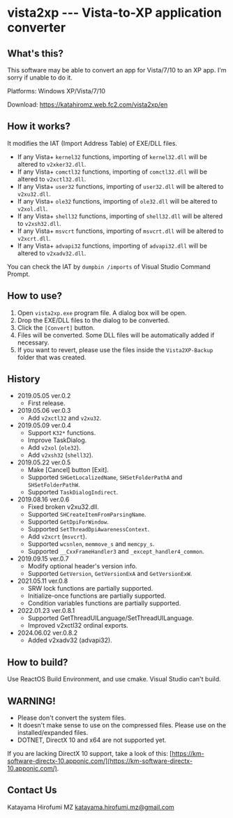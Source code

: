 # vista2xp --- Vista-to-XP application converter

## What's this?

This software may be able to convert an app for Vista/7/10 to an XP app.
I'm sorry if unable to do it.

Platforms: Windows XP/Vista/7/10

Download: https://katahiromz.web.fc2.com/vista2xp/en

## How it works?

It modifies the IAT (Import Address Table) of EXE/DLL files.

- If any Vista+ `kernel32` functions, importing of `kernel32.dll` will be altered to `v2xker32.dll`.
- If any Vista+ `comctl32` functions, importing of `comctl32.dll` will be altered to `v2xctl32.dll`.
- If any Vista+ `user32` functions, importing of `user32.dll` will be altered to `v2xu32.dll`.
- If any Vista+ `ole32` functions, importing of `ole32.dll` will be altered to `v2xol.dll`.
- If any Vista+ `shell32` functions, importing of `shell32.dll` will be altered to `v2xsh32.dll`.
- If any Vista+ `msvcrt` functions, importing of `msvcrt.dll` will be altered to `v2xcrt.dll`.
- If any Vista+ `advapi32` functions, importing of `advapi32.dll` will be altered to `v2xadv32.dll`.

You can check the IAT by `dumpbin /imports` of Visual Studio Command Prompt.

## How to use?

1. Open `vista2xp.exe` program file. A dialog box will be open.
2. Drop the EXE/DLL files to the dialog to be converted.
3. Click the `[Convert]` button.
4. Files will be converted. Some DLL files will be automatically added if necessary.
5. If you want to revert, please use the files inside the `Vista2XP-Backup` folder that was created.

## History

- 2019.05.05 ver.0.2
    - First release.
- 2019.05.06 ver.0.3
    - Add `v2xctl32` and `v2xu32`.
- 2019.05.09 ver.0.4
    - Support `K32*` functions.
    - Improve TaskDialog.
    - Add `v2xol` (`ole32`).
    - Add `v2xsh32` (`shell32`).
- 2019.05.22 ver.0.5
    - Make [Cancel] button [Exit].
    - Supported `SHGetLocalizedName`, `SHSetFolderPathA` and `SHSetFolderPathW`.
    - Supported `TaskDialogIndirect`.
- 2019.08.16 ver.0.6
    - Fixed broken v2xu32.dll.
    - Supported `SHCreateItemFromParsingName`.
    - Supported `GetDpiForWindow`.
    - Supported `SetThreadDpiAwarenessContext`.
    - Add `v2xcrt` (`msvcrt`).
    - Supported `wcsnlen`, `memmove_s` and `memcpy_s`.
    - Supported `__CxxFrameHandler3` and `_except_handler4_common`.
- 2019.09.15 ver.0.7
    - Modify optional header's version info.
    - Supported `GetVersion`, `GetVersionExA` and `GetVersionExW`.
- 2021.05.11 ver.0.8
    - SRW lock functions are partially supported.
    - Initialize-once functions are partially supported.
    - Condition variables functions are partially supported.
- 2022.01.23 ver.0.8.1
    - Supported GetThreadUILanguage/SetThreadUILanguage.
    - Improved v2xctl32 ordinal exports.
- 2024.06.02 ver.0.8.2
    - Added v2xadv32 (advapi32).

## How to build?

Use ReactOS Build Environment, and use cmake. Visual Studio can't build.

## WARNING!

- Please don't convert the system files.
- It doesn't make sense to use on the compressed files. Please use on the installed/expanded files.
- DOTNET, DirectX 10 and x64 are not supported yet.

If you are lacking DirectX 10 support, take a look of this: [https://km-software-directx-10.apponic.com/](https://km-software-directx-10.apponic.com/).

## Contact Us

Katayama Hirofumi MZ
katayama.hirofumi.mz@gmail.com
